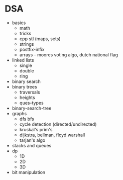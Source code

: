 # DSA 
- basics
  - math
  - tricks
  - cpp stl (maps, sets)
  - strings
  - postfix-infix
  - arrays - moores voting algo, dutch national flag
- linked lists
  - single
  - double
  - ring
- binary search
- binary trees
  - traversals
  - heights
  - ques-types
- binary-search-tree
- graphs
  - dfs bfs
  - cycle detection (directed/undirected)
  - kruskal's prim's
  - dijkstra, bellman, floyd warshall
  - tarjan's algo
- stacks and queues
- dp
  - 1D
  - 2D
  - 3D
- bit manipulation
